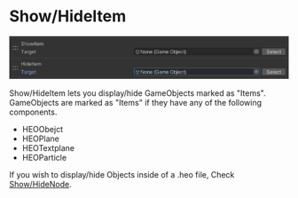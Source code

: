 
# Show/HideItem
![ShowHideItem](img/ShowHideItem.jpg)

Show/HideItem lets you display/hide GameObjects marked as "Items".
GameObjects are marked as "Items" if they have any of the following components.

- HEOObejct
- HEOPlane
- HEOTextplane
- HEOParticle

If you wish to display/hide Objects inside of a .heo file, Check [Show/HideNode](../Node/ShowHideNode.md).
